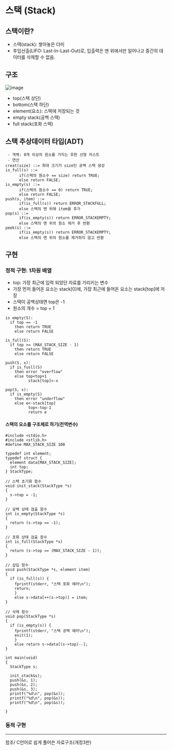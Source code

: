 # 스택 (Stack)

## 스택이란?

- 스택(stack): 쌓아놓은 더미
- 후입선출(LIFO: Last-In-Last-Out)로, 입출력은 맨 위에서만 일어나고 중간의 데이터를 삭제할 수 없음.
  
## 구조

![image](https://github.com/j1sooko/AlgorithmStudy/assets/70093771/48b77691-62ab-4e62-b62c-718c4d736cb0)

- top(스택 상단)
- bottom(스택 하단)
- element(요소): 스택에 저장되는 것
- empty stack(공백 스택)
- full stack(포화 스택)

## 스택 추상데이터 타입(ADT)

```
 - 객체: 0개 이상의 원소를 가지는 유한 선형 리스트
 - 연산
creat(size) ::= 최대 크기가 size인 공백 스택 생성
is_full(s) ::=
      if(스택의 원소수 == size) return TRUE;
      else return FALSE;
is_empty(s) ::=
      if(스택의 원소수 == 0) return TRUE;
      else return FALSE;
push(s, item) ::=
      if(is_full(s)) return ERROR_STACKFULL;
      else 스택의 맨 위에 item을 추가
pop(s) ::=
      if(is_empty(s)) return ERROR_STACKEMPTY;
      else 스택의 멘 위의 원소 제거 후 반환
peek(s) ::=
      if(is_empty(s)) return ERROR_STACKEMPTY;
      else 스택의 맨 위의 원소를 제거하지 않고 반환
```
   

## 구현

### 정적 구현: 1차원 배열
- top: 가장 최근에 입력 되었던 자료를 가리키는 변수
- 가장 먼저 들어온 요소는 stack[0]에, 가장 최근에 들어온 요소는 stack[top]에 저장
- 스택이 공백상태면 top은 -1
- 원소의 개수 = top + 1

```
is empty(S):
  if top == -1
    then return TRUE
    else return FALSE
```
```
is_full(S):
  if top >= (MAX_STACK_SIZE - 1)
    then return TRUE
    else return FALSE
```
```
push(S, x):
  if is_fusll(S)
    then error "overflow"
    else top<top+1
          stack[top]<-x
```
```
pop(S, x):
  if is_empty(S)
    then error "underflow"
    else e<-stack[top]
          top<-top-1
          return e
```

#### 스택의 요소를 구조체로 하기(전역변수)
```
#include <stdio.h>
#include <stlib.h>
#define MAX_STACK_SIZE 100

typedef int element;
typedef struct {
  element data[MAX_STACK_SIZE];
  int top;
} StackType;

// 스택 초기화 함수
void init_stack(StackType *s)
{
  s->top = -1;
}

// 공백 상태 검출 함수
int is_empty(StackType *s)
{
  return (s->top == -1);
}

// 포화 상태 검출 함수
int is_full(StackType *s)
{
  return (s->top == (MAX_STACK_SIZE - 1));
}

// 삽입 함수
void push(StackType *s, element item)
{
  if (is_full(s)) {
    fprintf(stderr, "스택 포화 에러\n");
    return;
    }
    else s->data[++(s->top)] = item;
}

// 삭제 함수
void pop(StackType *s)
{
  if (is_empty(s)) {
    fprintf(stderr, "스택 공백 에러\n");
    exit(1);
    }
    else return s->data[(s->top)--];
}

int main(void)
{
  StackType s;

  init_stack&s);
  push(&s, 1);
  push(&s, 2);
  push(&s, 3);
  printf("%d\n", pop(&s));
  printf("%d\n", pop(&s));
  printf("%d\n", pop(&s));
  
}

```

### 동적 구현



---
참조/ C언어로 쉽게 풀어쓴 자료구조(개정3판)
